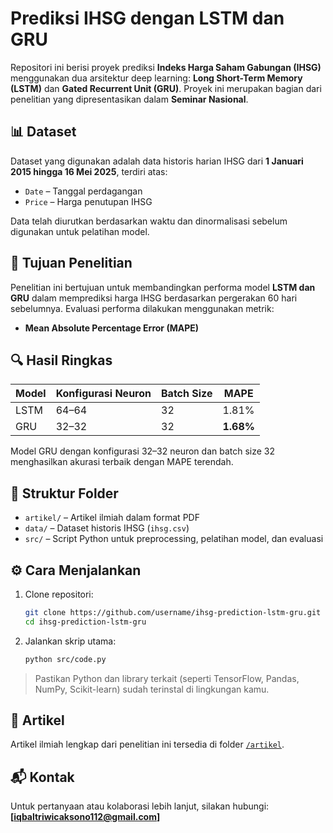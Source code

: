 # Prediksi IHSG dengan LSTM dan GRU

Repositori ini berisi proyek prediksi **Indeks Harga Saham Gabungan (IHSG)** menggunakan dua arsitektur deep learning: **Long Short-Term Memory (LSTM)** dan **Gated Recurrent Unit (GRU)**. Proyek ini merupakan bagian dari penelitian yang dipresentasikan dalam **Seminar Nasional**.

## 📊 Dataset

Dataset yang digunakan adalah data historis harian IHSG dari **1 Januari 2015 hingga 16 Mei 2025**, terdiri atas:
- `Date` – Tanggal perdagangan
- `Price` – Harga penutupan IHSG

Data telah diurutkan berdasarkan waktu dan dinormalisasi sebelum digunakan untuk pelatihan model.

## 🧠 Tujuan Penelitian

Penelitian ini bertujuan untuk membandingkan performa model **LSTM dan GRU** dalam memprediksi harga IHSG berdasarkan pergerakan 60 hari sebelumnya. Evaluasi performa dilakukan menggunakan metrik:
- **Mean Absolute Percentage Error (MAPE)**

## 🔍 Hasil Ringkas

| Model | Konfigurasi Neuron | Batch Size | MAPE    |
|-------|--------------------|------------|---------|
| LSTM  | 64–64              | 32         | 1.81%   |
| GRU   | 32–32              | 32         | **1.68%** |

Model GRU dengan konfigurasi 32–32 neuron dan batch size 32 menghasilkan akurasi terbaik dengan MAPE terendah.

## 📁 Struktur Folder

- `artikel/` – Artikel ilmiah dalam format PDF
- `data/` – Dataset historis IHSG (`ihsg.csv`)
- `src/` – Script Python untuk preprocessing, pelatihan model, dan evaluasi

## ⚙️ Cara Menjalankan

1. Clone repositori:
   ```bash
   git clone https://github.com/username/ihsg-prediction-lstm-gru.git
   cd ihsg-prediction-lstm-gru
   ```

2. Jalankan skrip utama:
   ```bash
   python src/code.py
   ```

> Pastikan Python dan library terkait (seperti TensorFlow, Pandas, NumPy, Scikit-learn) sudah terinstal di lingkungan kamu.

## 📄 Artikel

Artikel ilmiah lengkap dari penelitian ini tersedia di folder [`/artikel`](./artikel).

## 📬 Kontak

Untuk pertanyaan atau kolaborasi lebih lanjut, silakan hubungi:
**[iqbaltriwicaksono112@gmail.com]**
